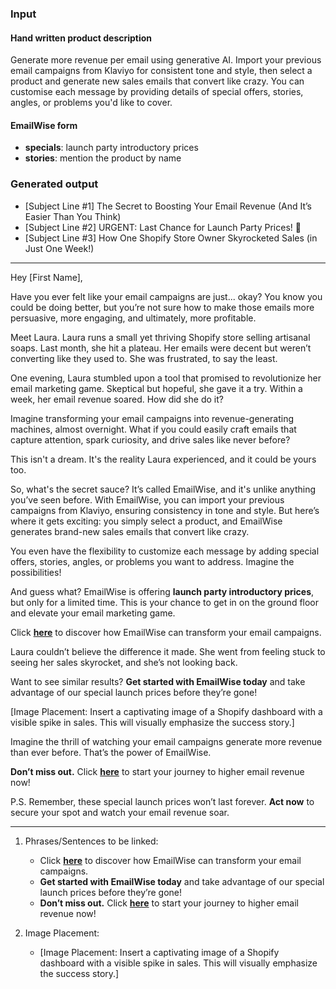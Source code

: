 ### Input

#### Hand written product description

Generate more revenue per email using generative AI. Import your previous email
campaigns from Klaviyo for consistent tone and style, then select a product and
generate new sales emails that convert like crazy. You can customise each
message by providing details of special offers, stories, angles, or problems
you'd like to cover.

#### EmailWise form

* **specials**: launch party introductory prices
* **stories**: mention the product by name

### Generated output

* [Subject Line #1] The Secret to Boosting Your Email Revenue (And It’s Easier Than You Think)
* [Subject Line #2] URGENT: Last Chance for Launch Party Prices! 🚀
* [Subject Line #3] How One Shopify Store Owner Skyrocketed Sales (in Just One Week!)

---

Hey [First Name],

Have you ever felt like your email campaigns are just... okay? You know you could be doing better, but you’re not sure how to make those emails more persuasive, more engaging, and ultimately, more profitable.

Meet Laura. Laura runs a small yet thriving Shopify store selling artisanal soaps. Last month, she hit a plateau. Her emails were decent but weren’t converting like they used to. She was frustrated, to say the least. 

One evening, Laura stumbled upon a tool that promised to revolutionize her email marketing game. Skeptical but hopeful, she gave it a try. Within a week, her email revenue soared. How did she do it?

Imagine transforming your email campaigns into revenue-generating machines, almost overnight. What if you could easily craft emails that capture attention, spark curiosity, and drive sales like never before?

This isn't a dream. It's the reality Laura experienced, and it could be yours too.

So, what's the secret sauce? It’s called EmailWise, and it's unlike anything you’ve seen before. With EmailWise, you can import your previous campaigns from Klaviyo, ensuring consistency in tone and style. But here’s where it gets exciting: you simply select a product, and EmailWise generates brand-new sales emails that convert like crazy. 

You even have the flexibility to customize each message by adding special offers, stories, angles, or problems you want to address. Imagine the possibilities!

And guess what? EmailWise is offering **launch party introductory prices**, but only for a limited time. This is your chance to get in on the ground floor and elevate your email marketing game.

Click **[here](#)** to discover how EmailWise can transform your email campaigns.

Laura couldn’t believe the difference it made. She went from feeling stuck to seeing her sales skyrocket, and she’s not looking back. 

Want to see similar results? **Get started with EmailWise today** and take advantage of our special launch prices before they’re gone!

[Image Placement: Insert a captivating image of a Shopify dashboard with a visible spike in sales. This will visually emphasize the success story.]

Imagine the thrill of watching your email campaigns generate more revenue than ever before. That’s the power of EmailWise.

**Don’t miss out.** Click **[here](#)** to start your journey to higher email revenue now!

P.S. Remember, these special launch prices won’t last forever. **Act now** to secure your spot and watch your email revenue soar.

---

1. Phrases/Sentences to be linked:
   - Click **[here](#)** to discover how EmailWise can transform your email campaigns.
   - **Get started with EmailWise today** and take advantage of our special launch prices before they’re gone!
   - **Don’t miss out.** Click **[here](#)** to start your journey to higher email revenue now!

2. Image Placement:
   - [Image Placement: Insert a captivating image of a Shopify dashboard with a visible spike in sales. This will visually emphasize the success story.]